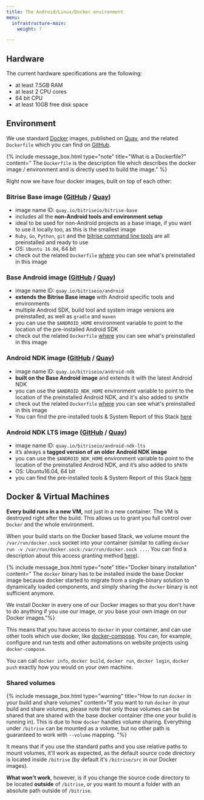 ```yaml
---
title: The Android/Linux/Docker environment
menu:
  infrastructure-main:
    weight: 7

---
```

## Hardware

The current hardware specifications are the following:

* at least 7.5GB RAM
* at least 2 CPU cores
* 64 bit CPU
* at least 10GB free disk space

## Environment

We use standard [Docker](https://quay.io) images, published on [Quay](https://quay.io/organization/bitriseio), and the related `Dockerfile` which you can find on [GitHub](https://github.com/bitrise-docker).

{% include message_box.html type="note" title="What is a Dockerfile?" content=" The `Dockerfile` is the description file which describes the docker image / environment and is directly used to build the image." %}

Right now we have four docker images, built on top of each other:

### Bitrise Base image ([GitHub](https://github.com/bitrise-docker/bitrise-base) / [Quay](https://quay.io/repository/bitriseio/bitrise-base))

* image name ID: `quay.io/bitriseio/bitrise-base`
* includes all the **non-Android tools and environment setup**
* ideal to be used for non-Android projects as a base image, if you want to use it locally too, as this is the smallest image
* `Ruby`, `Go`, `Python`, `git` and the [bitrise command line tools](https://www.bitrise.io/cli) are all preinstalled and ready to use
* OS: `Ubuntu 16.04`, 64 bit
* check out the related `Dockerfile` [where](https://github.com/bitrise-docker/bitrise-base/blob/master/Dockerfile) you can see what's preinstalled in this image

### Base Android image ([GitHub](https://github.com/bitrise-docker/android) / [Quay](https://quay.io/repository/bitriseio/android))

* image name ID: `quay.io/bitriseio/android`
* **extends the Bitrise Base image** with Android specific tools and environments
* multiple Android SDK, build tool and system image versions are preinstalled, as well as `gradle` and `maven`
* you can use the `$ANDROID_HOME` environment variable to point to the location of the pre-installed Android SDK
* check out the related `Dockerfile` [where](https://github.com/bitrise-docker/android/blob/master/Dockerfile) you can see what's preinstalled in this image

### Android NDK image ([GitHub](https://github.com/bitrise-docker/android-ndk) / [Quay](https://quay.io/repository/bitriseio/android-ndk))

* image name ID: `quay.io/bitriseio/android-ndk`
* **built on the Base Android image** and extends it with the latest Android NDK
* you can use the `$ANDROID_NDK_HOME` environment variable to point to the location of the preinstalled Android NDK, and it's also added to `$PATH`
* check out the related `Dockerfile` [where](https://github.com/bitrise-docker/android-ndk/blob/master/Dockerfile) you can see what's preinstalled in this image
* You can find the pre-installed tools & System Report of this Stack [here](https://github.com/bitrise-io/bitrise.io/blob/master/system_reports/linux-docker-android.log)

### Android NDK LTS image ([GitHub](https://github.com/bitrise-docker/android-ndk-lts) / [Quay](https://quay.io/repository/bitriseio/android-ndk-lts))

* image name ID: `quay.io/bitriseio/android-ndk-lts`
* it’s always a **tagged version of an older Android NDK image**
* you can use the `$ANDROID_NDK_HOME` environment variable to point to the location of the preinstalled Android NDK, and it’s also added to `$PATH`
* OS: Ubuntu16.04, 64 bit
* you can find the pre-installed tools & System Report of this Stack [here](https://github.com/bitrise-io/bitrise.io/blob/master/system_reports/linux-docker-android-lts.log)

## Docker & Virtual Machines

**Every build runs in a new VM,** not just in a new container. The VM is destroyed right after the build. This allows us to grant you full control over `Docker` and the whole environment.

When your build starts on the Docker based Stack, we volume mount the `/var/run/docker.sock` socket into your container (similar to calling `docker run -v /var/run/docker.sock:/var/run/docker.sock ...`. You can find a description about this access granting method [here](https://jpetazzo.github.io/2015/09/03/do-not-use-docker-in-docker-for-ci/)).

{% include message_box.html type="note" title="Docker binary installation" content=" The `docker` binary has to be installed inside the base Docker image because docker started to migrate from a single-binary solution to dynamically loaded components, and simply sharing the `docker` binary is not sufficient anymore.

We install Docker in every one of our Docker images so that you don't have to do anything if you use our image, or you base your own image on our Docker images."%}

This means that you have access to `docker` in your container, and can use other tools which use docker, like [docker-compose](https://docs.docker.com/compose). You can, for example, configure and run tests and other automations on website projects using `docker-compose`.

You can call `docker info`, `docker build`, `docker run`, `docker login`, `docker push` exactly how you would on your own machine.

### Shared volumes

{% include message_box.html type="warning" title="How to run `docker` in your build and share volumes" content="If you want to run `docker` in your build and share volumes, please note that only those volumes can be shared that are shared with the base docker container (the one your build is running in). This is due to how `docker` handles volume sharing. Everything under `/bitrise` can be mounted as a volume, but no other path is guaranteed to work with `--volume` mapping. "%}

It means that if you use the standard paths and you use relative paths to mount volumes, it'll work as expected, as the default source code directory is located inside `/bitrise` (by default it's `/bitrise/src` in our Docker images).

**What won't work**, however, is if you change the source code directory to be located **outside** of `/bitrise`, or you want to mount a folder with an absolute path outside of `/bitrise`.